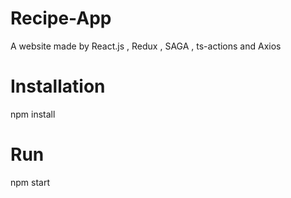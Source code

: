 # Recipe-App
A website made by React.js , Redux , SAGA , ts-actions and Axios

# Installation
npm install 

# Run
npm start

